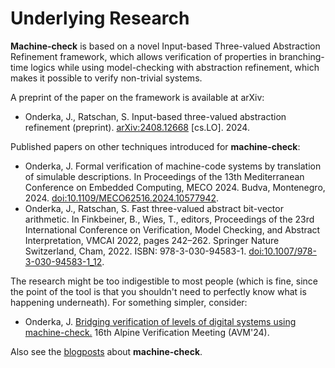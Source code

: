 # Underlying Research

**Machine-check** is based on a novel Input-based Three-valued Abstraction Refinement framework, which allows verification of properties in branching-time logics while using model-checking with abstraction refinement, which makes it possible to verify non-trivial systems.

A preprint of the paper on the framework is available at arXiv:
 - Onderka, J., Ratschan, S. Input-based three-valued abstraction refinement (preprint). [arXiv:2408.12668](https://arxiv.org/abs/2408.12668) \[cs.LO\]. 2024.

Published papers on other techniques introduced for **machine-check**:
 - Onderka, J. Formal verification of machine-code systems by translation of simulable descriptions. In Proceedings of the 13th Mediterranean Conference on Embedded Computing, MECO 2024. Budva, Montenegro, 2024. [doi:10.1109/MECO62516.2024.10577942](https://ieeexplore.ieee.org/document/10577942).
 - Onderka, J., Ratschan, S. Fast three-valued abstract bit-vector arithmetic. In Finkbeiner, B., Wies, T., editors, Proceedings of the 23rd International Conference on Verification, Model Checking, and Abstract Interpretation, VMCAI 2022, pages 242–262. Springer Nature Switzerland, Cham, 2022. ISBN: 978-3-030-94583-1. [doi:10.1007/978-3-030-94583-1_12](https://link.springer.com/chapter/10.1007/978-3-030-94583-1_12).

The research might be too indigestible to most people (which is fine, since the point of the tool is that you shouldn't need to perfectly know what is happening underneath). For something simpler, consider:
 - Onderka, J. [Bridging verification of levels of digital systems using machine-check.](https://avm2024.informatik.uni-freiburg.de/assets/presentations/jan_onderka.pdf) 16th Alpine Verification Meeting (AVM'24).

Also see the [blogposts](https://machine-check.org/blog/) about **machine-check**.